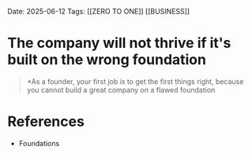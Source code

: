 Date: 2025-06-12
Tags: [[ZERO TO ONE]] [[BUSINESS]]

# The company will not thrive if it's built on the wrong foundation

>*As a founder, your first job is to get the first things right, because you cannot build a great company on a flawed foundation
# References 
- Foundations 